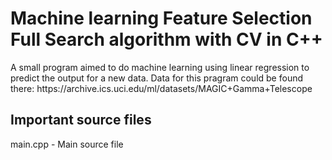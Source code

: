 <h1>Machine learning Feature Selection Full Search algorithm with CV in C++</h1>
A small program aimed to do machine learning using linear regression to predict the output for a new data.
Data for this pragram could be found there: https://archive.ics.uci.edu/ml/datasets/MAGIC+Gamma+Telescope
 
<h2>Important source files</h2>
main.cpp - Main source file<br />
